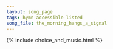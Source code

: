 ```yaml
---
layout: song_page
tags: hymn accessible listed
song_file: the_morning_hangs_a_signal
---
```


{% include choice_and_music.html %}
